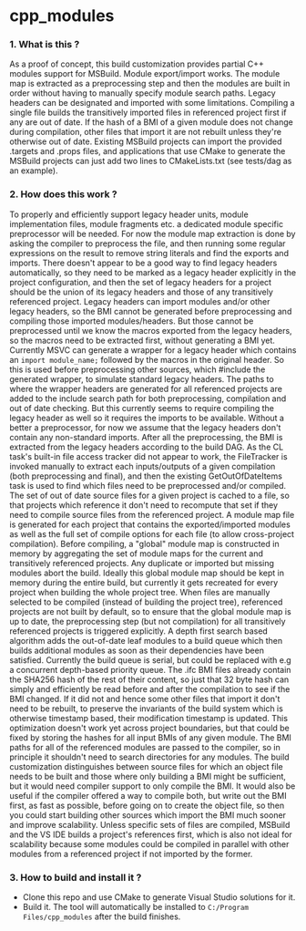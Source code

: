 # cpp_modules

### 1. What is this ?

As a proof of concept, this build customization provides partial C++ modules support for MSBuild. Module export/import works. The module map is extracted as a preprocessing step and then the modules are built in order without having to manually specify module search paths. Legacy headers can be designated and imported with some limitations. Compiling a single file builds the transitively imported files in referenced project first if any are out of date. If the hash of a BMI of a given module does not change during compilation, other files that import it are not rebuilt unless they're otherwise out of date. Existing MSBuild projects can import the provided .targets and .props files, and applications that use CMake to generate the MSBuild projects can just add two lines to CMakeLists.txt (see tests/dag as an example).

### 2. How does this work ?

To properly and efficiently support legacy header units, module implementation files, module fragments etc. a dedicated module specific preprocessor will be needed. For now the module map extraction is done by asking the compiler to preprocess the file, and then running some regular expressions on the result to remove string literals and find the exports and imports.
There doesn't appear to be a good way to find legacy headers automatically, so they need to be marked as a legacy header explicitly in the project configuration, and then the set of legacy headers for a project should be the union of its legacy headers and those of any transitively referenced project. Legacy headers can import modules and/or other legacy headers, so the BMI cannot be generated before preprocessing and compiling those imported modules/headers. But those cannot be preprocessed until we know the macros exported from the legacy headers, so the macros need to be extracted first, without generating a BMI yet. Currently MSVC can generate a wrapper for a legacy header which contains an `import module_name;` followed by the macros in the original header. So this is used before preprocessing other sources, which #include the generated wrapper, to simulate standard legacy headers. The paths to where the wrapper headers are generated for all referenced projects are added to the include search path for both preprocessing, compilation and out of date checking. But this currently seems to require compiling the legacy header as well so it requires the imports to be available. Without a better a preprocessor, for now we assume that the legacy headers don't contain any non-standard imports. After all the preprocessing, the BMI is extracted from the legacy headers according to the build DAG.
As the CL task's built-in file access tracker did not appear to work, the FileTracker is invoked manually to extract each inputs/outputs of a given compilation (both preprocessing and final), and then the existing GetOutOfDateItems task is used to find which files need to be preprocessed and/or compiled. The set of out of date source files for a given project is cached to a file, so that projects which reference it don't need to recompute that set if they need to compile source files from the referenced project.
A module map file is generated for each project that contains the exported/imported modules as well as the full set of compile options for each file (to allow cross-project compilation). Before compiling, a "global" module map is constructed in memory by aggregating the set of module maps for the current and transitively referenced projects. Any duplicate or imported but missing modules abort the build. Ideally this global module map should be kept in memory during the entire build, but currently it gets recreated for every project when building the whole project tree.
When files are manually selected to be compiled (instead of building the project tree), referenced projects are not built by default, so to ensure that the global module map is up to date, the preprocessing step (but not compilation) for all transitively referenced projects is triggered explicitly.
A depth first search based algorithm adds the out-of-date leaf modules to a build queue which then builds additional modules as soon as their dependencies have been satisfied. Currently the build queue is serial, but could be replaced with e.g a concurrent depth-based priority queue.
The .ifc BMI files already contain the SHA256 hash of the rest of their content, so just that 32 byte hash can simply and efficiently be read before and after the compilation to see if the BMI changed. If it did not and hence some other files that import it don't need to be rebuilt, to preserve the invariants of the build system which is otherwise timestamp based, their modification timestamp is updated. This optimization doesn't work yet across project boundaries, but that could be fixed by storing the hashes for all input BMIs of any given module.
The BMI paths for all of the referenced modules are passed to the compiler, so in principle it shouldn't need to search directories for any modules.
The build customization distinguishes between source files for which an object file needs to be built and those where only building a BMI might be sufficient, but it would need compiler support to only compile the BMI. It would also be useful if the compiler offered a way to compile both, but write out the BMI first, as fast as possible, before going on to create the object file, so then you could start building other sources which import the BMI much sooner and improve scalability. Unless specific sets of files are compiled, MSBuild and the VS IDE builds a project's references first, which is also not ideal for scalability because some modules could be compiled in parallel with other modules from a referenced project if not imported by the former.

### 3. How to build and install it ?

- Clone this repo and use CMake to generate Visual Studio solutions for it.
- Build it. The tool will automatically be installed to `C:/Program Files/cpp_modules` after the build finishes. 
